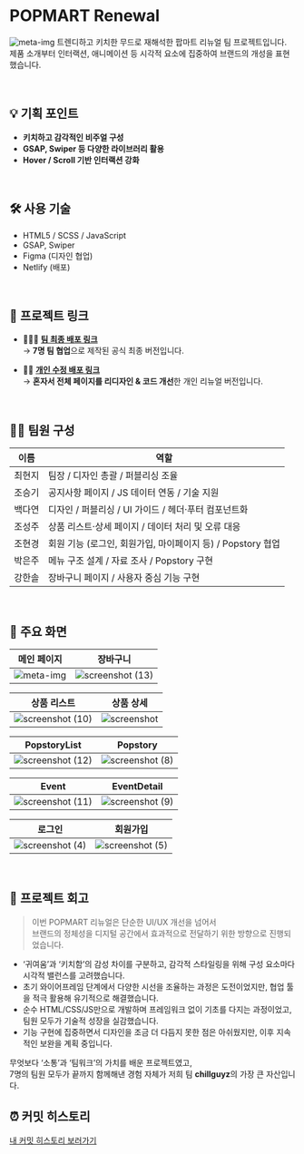 # POPMART Renewal

 ![meta-img](https://github.com/user-attachments/assets/1397c005-a5ca-4443-8c1b-40866c98e754) 
트렌디하고 키치한 무드로 재해석한 팝마트 리뉴얼 팀 프로젝트입니다.  
제품 소개부터 인터랙션, 애니메이션 등 시각적 요소에 집중하여 브랜드의 개성을 표현했습니다.

<br/>

## 💡 기획 포인트

- **키치하고 감각적인 비주얼 구성**
- **GSAP, Swiper 등 다양한 라이브러리 활용**
- **Hover / Scroll 기반 인터랙션 강화**

<br/>

## 🛠 사용 기술

- HTML5 / SCSS / JavaScript
- GSAP, Swiper
- Figma (디자인 협업)
- Netlify (배포)

<br/>

## 🔗 프로젝트 링크

- 🧑‍🤝‍🧑 **[팀 최종 배포 링크](https://popmart-eosin.vercel.app/)**  
  → **7명 팀 협업**으로 제작된 공식 최종 버전입니다.

- 🧑‍💻 **[개인 수정 배포 링크](https://popmart-project.netlify.app/)**  
  → **혼자서 전체 페이지를 리디자인 & 코드 개선**한 개인 리뉴얼 버전입니다.

<br/>

## 👩‍💻 팀원 구성

| 이름 | 역할 |
|------|------|
| 최현지 | 팀장 / 디자인 총괄 / 퍼블리싱 조율 |
| 조승기 | 공지사항 페이지 / JS 데이터 연동 / 기술 지원 |
| 백다연 | 디자인 / 퍼블리싱 / UI 가이드 / 헤더·푸터 컴포넌트화 |
| 조성주 | 상품 리스트·상세 페이지 / 데이터 처리 및 오류 대응 |
| 조현경 | 회원 기능 (로그인, 회원가입, 마이페이지 등) / Popstory 협업 |
| 박은주 | 메뉴 구조 설계 / 자료 조사 / Popstory 구현 |
| 강한솔 | 장바구니 페이지 / 사용자 중심 기능 구현 |

<br/>

## 📸 주요 화면


| 메인 페이지 | 장바구니 |
|-------------|-------------|
| ![meta-img](https://github.com/user-attachments/assets/1397c005-a5ca-4443-8c1b-40866c98e754) |![screenshot (13)](https://github.com/user-attachments/assets/6ea17462-09e5-4b57-a17e-87ad8a589fed)|

| 상품 리스트 | 상품 상세 |
|-------------|-------------|
| ![screenshot (10)](https://github.com/user-attachments/assets/83027894-33df-4a54-9a40-5fc546bcacb1) | ![screenshot](https://github.com/user-attachments/assets/db1ab285-9593-4794-b85f-9314d7ed6d63) |

| PopstoryList | Popstory |
|-------------|-------------|
|![screenshot (12)](https://github.com/user-attachments/assets/b7715237-7a80-4ddc-98a4-0a7d6f654471) |![screenshot (8)](https://github.com/user-attachments/assets/ccc179d5-1183-4dd9-b1c3-3863367e4695)|

| Event | EventDetail |
|-------------|-------------|
|![screenshot (11)](https://github.com/user-attachments/assets/6a4dcaef-679c-4067-a549-c3c56070eef1) | ![screenshot (9)](https://github.com/user-attachments/assets/083cece5-0405-4afd-b665-a74cb2e8ad0d) |

| 로그인 | 회원가입 |
|-------------|-------------|
|![screenshot (4)](https://github.com/user-attachments/assets/0d90310d-28c1-4ed4-94ca-23d5ddb2b035) |![screenshot (5)](https://github.com/user-attachments/assets/7a2c4320-32e9-4d64-912f-4f6257d07084)|

<br/>


## 📝 프로젝트 회고

> 이번 POPMART 리뉴얼은 단순한 UI/UX 개선을 넘어서  
> 브랜드의 정체성을 디지털 공간에서 효과적으로 전달하기 위한 방향으로 진행되었습니다.  

- ‘귀여움’과 ‘키치함’의 감성 차이를 구분하고, 감각적 스타일링을 위해 구성 요소마다 시각적 밸런스를 고려했습니다.
- 초기 와이어프레임 단계에서 다양한 시선을 조율하는 과정은 도전이었지만, 협업 툴을 적극 활용해 유기적으로 해결했습니다.
- 순수 HTML/CSS/JS만으로 개발하며 프레임워크 없이 기초를 다지는 과정이었고, 팀원 모두가 기술적 성장을 실감했습니다.
- 기능 구현에 집중하면서 디자인을 조금 더 다듬지 못한 점은 아쉬웠지만, 이후 지속적인 보완을 계획 중입니다.

무엇보다 ‘소통’과 ‘팀워크’의 가치를 배운 프로젝트였고,  
7명의 팀원 모두가 끝까지 함께해낸 경험 자체가 저희 팀 **chillguyz**의 가장 큰 자산입니다.


## ⏰ 커밋 히스토리

[내 커밋 히스토리 보러가기](https://github.com/oloklkl/popmart/commits/main/)
<br/>
<br/>
<br/>

